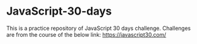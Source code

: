 # JavaScript-30-days
This is a practice repository of JavaScript 30 days challenge.
Challenges are from the course of the below link:
https://javascript30.com/
